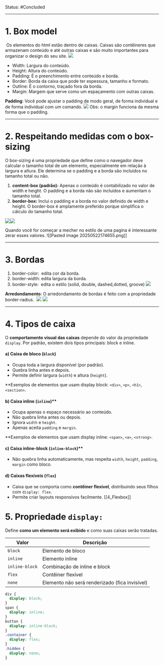 
Status: #Concluded 

___
# 1. Box model
 Os elementos do html estão dentro de caixas. Caixas são contêineres que armazenam conteúdo e até outras caixas e são muito importantes para organizar o design do seu site.
![](https://lh7-rt.googleusercontent.com/docsz/AD_4nXfCuMvs8mFQCyouusrz7U22PodT9YKpz5ykHZwVGsa3IoYJ2P80Dg-FC1R8l8Kq8JRVbRJxo0pnUrRBETTs0dtNlF3No17ZHX7WIm_H64w-AmcyrKMTdXraN-Jl-645dG6wlABD52xWhHTeDGgmQewFHQX2?key=VYJVAqKhTdZyHt8enJbiwA)
- Width: Largura do conteúdo.
- Height: Altura do conteúdo.
- Padding: É o preenchimento entre conteúdo e borda.
- Border: Borda da caixa que pode ter espessura, tamanho e formato.
- Outline: É o contorno, traçado fora da borda.
- Margin: Margem que serve como um espaçamento com outras caixas.
 
**Padding**: Você pode ajustar o padding de modo geral, de forma individual e de forma individual com um comando.
![](https://lh7-rt.googleusercontent.com/docsz/AD_4nXfJ_zic0cX_SaxogBNltOMB5FginKhkwQO40ls-ck_MQPFRmQHtGkNAK7d3hgeOCaDrP9F1Mg7Pj28WsiUfT1bK8Wwxqz_zS3dMjoM5SmC6FOyXFHTRt-UvCG9HZ-Z0a3LnkXmUfQ?key=VYJVAqKhTdZyHt8enJbiwA)
Obs: o margin funciona da mesma forma que o padding.

___
# 2. Respeitando medidas com o box-sizing

 O box-sizing é uma propriedade que define como o navegador deve calcular o tamanho total de um elemento, especialmente em relação à largura e altura. Ele determina se o padding e a borda são incluídos no tamanho total ou não.

1. **content-box (padrão):** Apenas o conteúdo é contabilizado no valor de width e height. O padding e a borda não são incluídos e aumentam o tamanho total.
2. **border-box:** Inclui o padding e a borda no valor definido de width e height. O border-box é amplamente preferido porque simplifica o cálculo do tamanho total.

![](https://lh7-rt.googleusercontent.com/docsz/AD_4nXc0NcGl7Wa9At1ZqTxb0j_xaA_mt1wb1vIFBD_OFSdcnqzahQyEpkeEEbuK0BQ6l5j1N8vmMhu90Y57SqKPpi7XLf53FymykgY0g17P_QdJgne__0vIEpkgf5pizgX4YyYYwoTarw?key=VYJVAqKhTdZyHt8enJbiwA)![](https://lh7-rt.googleusercontent.com/docsz/AD_4nXc4Q0fdqyGtk2HWaboYQSMaEnGbQlRgZRd38M7gJjxrblgVwGP-iccZRJA1-ESoh2m0FF62ygQwsjB7hPBjPX-Ncmu-aRK8Dr491iVHmSasqPeZUugbhR1sziueKv2F358URUyd2g?key=VYJVAqKhTdZyHt8enJbiwA)

Quando você for começar a mecher no estilo de uma pagina é interessante zerar esses valores.
![[Pasted image 20250522174655.png]]

___
# 3. Bordas 

1. border-color:  edita cor da borda.
2. border-width: edita largura da borda.
3. border-style:  edita o estilo (solid, double, dashed,dotted, groove)
![](https://lh7-rt.googleusercontent.com/docsz/AD_4nXdLiqj87k96_H2DoyOA8V-bu0S6K4CAK117bnvMDPYLAZn5f-CLboWT5NWS1VG2scOhdHbLCfzFHNT160thdgG6qJFac9pnWkSbEi4BLw3OW8FYeO3uNTO43HnkhzmIr4hNuf1Mcg?key=VYJVAqKhTdZyHt8enJbiwA)

**Arredondamento**: O arredondamento de bordas é feito com a propriedade border-radius. 
![](https://lh7-rt.googleusercontent.com/docsz/AD_4nXfJoexbfLpPKxzlxCMx8_I2R29FhvhfGKhq5OY7fCCESAPxyEU2wNvXT0mrWHFGsuRQmUqOjvAGmV4NVyc_YhL41lEhO8HscaWcvtrB9DYqavLy9od4crHDOAudlzKOrCrtF64kEA?key=VYJVAqKhTdZyHt8enJbiwA)
![](https://lh7-rt.googleusercontent.com/docsz/AD_4nXcE1x3gUPldOChmQ0xu2RSo5UnGYFwLRGuRraP3n5oruFk5OKY2Sw9G6mYTKt_h4f4d_5estezaajAYFXHwa9p4RZPuRtEgbm8lKbWkuAnYjUnaoOkebN_N-FhEg23RkGid50X3GA?key=VYJVAqKhTdZyHt8enJbiwA)


___
# 4. Tipos de caixa

O **comportamento visual das caixas** depende do valor da propriedade `display`. Por padrão, existem dois tipos principais: block e inline.
#### **a) Caixa de bloco (`block`)**
- Ocupa toda a largura disponível (por padrão).
- Quebra linha antes e depois.
- Permite definir largura (`width`) e altura (`height`).

**Exemplos de elementos que usam display block: `<div>`, `<p>`, `<h1>`, `<section>`.
#### b) Caixa inline (`inline`)**
- Ocupa apenas o espaço necessário ao conteúdo.
- Não quebra linha antes ou depois.
- Ignora `width` e `height`.
- Apenas aceita `padding` e `margin`.

**Exemplos de elementos que usam display inline: `<span>`, `<a>`, `<strong>`.
#### c) Caixa inline-block (`inline-block`)**
- Não quebra linha automaticamente, mas respeita `width`, `height`, `padding`, `margin` como bloco.
#### **d) Caixas flexíveis (`flex`)**
- Caixa que se comporta como **contêiner flexível**, distribuindo seus filhos com `display: flex`.
- Permite criar layouts responsivos facilmente.
[[4_Flexbox]]
# **5. Propriedade `display:`**
Define **como um elemento será exibido** e como suas caixas serão tratadas.

| Valor          | Descrição                                      |
| -------------- | ---------------------------------------------- |
| `block`        | Elemento de bloco                              |
| `inline`       | Elemento inline                                |
| `inline-block` | Combinação de inline e block                   |
| `flex`         | Contêiner flexível                             |
| `none`         | Elemento não será renderizado (fica invisível) |

```css
div {
  display: block;
}
span {
  display: inline;
}
button {
  display: inline-block;
}
.container {
  display: flex;
}
.hidden {
  display: none;
}
```

